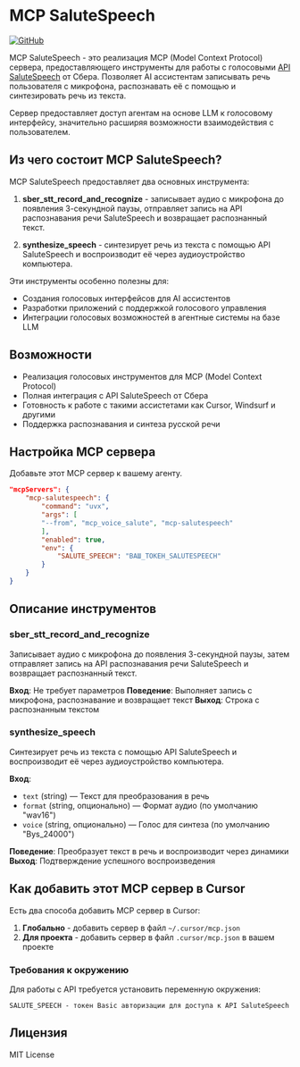 # MCP SaluteSpeech

[![GitHub](https://img.shields.io/badge/github-%23121011.svg?style=for-the-badge&logo=github&logoColor=white)](https://github.com/Sergej/mcp_voice_salute)

MCP SaluteSpeech - это реализация MCP (Model Context Protocol) сервера, предоставляющего инструменты для работы с голосовыми [API SaluteSpeech](https://developers.sber.ru/docs/ru/salutespeech/overview) от Сбера. Позволяет AI ассистентам записывать речь пользователя с микрофона, распознавать её с помощью и синтезировать речь из текста.

Сервер предоставляет доступ агентам на основе LLM к голосовому интерфейсу, значительно расширяя возможности взаимодействия с пользователем.

## Из чего состоит MCP SaluteSpeech?

MCP SaluteSpeech предоставляет два основных инструмента:

1. **sber_stt_record_and_recognize** - записывает аудио с микрофона до появления 3-секундной паузы, отправляет запись на API распознавания речи SaluteSpeech и возвращает распознанный текст.

2. **synthesize_speech** - синтезирует речь из текста с помощью API SaluteSpeech и воспроизводит её через аудиоустройство компьютера.

Эти инструменты особенно полезны для:
- Создания голосовых интерфейсов для AI ассистентов
- Разработки приложений с поддержкой голосового управления
- Интеграции голосовых возможностей в агентные системы на базе LLM

## Возможности

- Реализация голосовых инструментов для MCP (Model Context Protocol)
- Полная интеграция с API SaluteSpeech от Сбера
- Готовность к работе с такими ассистетами как Cursor, Windsurf и другими
- Поддержка распознавания и синтеза русской речи


## Настройка MCP сервера

Добавьте этот MCP сервер к вашему агенту.

```json
"mcpServers": {
    "mcp-salutespeech": {
        "command": "uvx",
        "args": [
        "--from", "mcp_voice_salute", "mcp-salutespeech"
        ],
        "enabled": true,
        "env": {
            "SALUTE_SPEECH": "ВАШ_ТОКЕН_SALUTESPEECH"
        }
    }
}
```

## Описание инструментов

### sber_stt_record_and_recognize

Записывает аудио с микрофона до появления 3-секундной паузы, затем отправляет запись на API распознавания речи SaluteSpeech и возвращает распознанный текст.

**Вход**: Не требует параметров
**Поведение**: Выполняет запись с микрофона, распознавание и возвращает текст
**Выход**: Строка с распознанным текстом

### synthesize_speech

Синтезирует речь из текста с помощью API SaluteSpeech и воспроизводит её через аудиоустройство компьютера.

**Вход**:
- `text` (string) — Текст для преобразования в речь
- `format` (string, опционально) — Формат аудио (по умолчанию "wav16")
- `voice` (string, опционально) — Голос для синтеза (по умолчанию "Bys_24000")

**Поведение**: Преобразует текст в речь и воспроизводит через динамики
**Выход**: Подтверждение успешного воспроизведения


## Как добавить этот MCP сервер в Cursor

Есть два способа добавить MCP сервер в Cursor:

1. **Глобально** - добавить сервер в файл `~/.cursor/mcp.json`
2. **Для проекта** - добавить сервер в файл `.cursor/mcp.json` в вашем проекте



### Требования к окружению

Для работы с API требуется установить переменную окружения:

```
SALUTE_SPEECH - токен Basic авторизации для доступа к API SaluteSpeech
```

## Лицензия

MIT License
